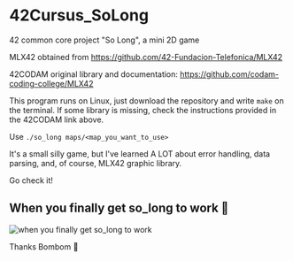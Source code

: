 # 42Cursus_SoLong
42 common core project "So Long", a mini 2D game

MLX42 obtained from https://github.com/42-Fundacion-Telefonica/MLX42

42CODAM original library and documentation: https://github.com/codam-coding-college/MLX42

This program runs on Linux, just download the repository and write ```make``` on the terminal. If some library is missing, check the instructions provided in the 42CODAM link above.

Use ```./so_long maps/<map_you_want_to_use>```

It's a small silly game, but I've learned A LOT about error handling, data parsing, and, of course, MLX42 graphic library.

Go check it!

## When you finally get so_long to work 🚀

![when you finally get so_long to work](https://media.giphy.com/media/v1.Y2lkPTc5MGI3NjExODk3aHdoZDRvcGlscWgzcnhxMnA2cHdkdmRoZHBoY2N2MGJsZ3VpaSZlcD12MV9naWZzX3NlYXJjaCZjdD1n/9u4TXfoIM7wQHnfR1p/giphy.gif)

Thanks Bombom 🖤
